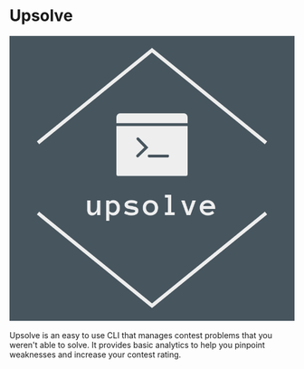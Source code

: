 # Upsolve
![](/docs/logo2.png)

Upsolve is an easy to use CLI that manages contest problems that you weren't able to solve. It provides basic analytics to help you pinpoint weaknesses and increase your contest rating.
